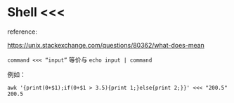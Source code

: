 # Shell <<<

reference:

https://unix.stackexchange.com/questions/80362/what-does-mean

`command <<< “input”` 等价与 `echo input | command`

例如：

```
awk '{print(0+$1);if(0+$1 > 3.5){print 1;}else{print 2;}}' <<< "200.5"
200.5
```

